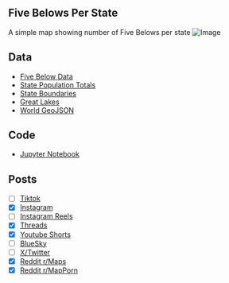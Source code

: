 ## Five Belows Per State
A simple map showing number of Five Belows per state
![Image](https://drive.google.com/uc?export=view&id=1h2OGyHVdMgA8ONhiKWYNbsT5tuuHZYIW)

## Data
* [Five Below Data](https://locations.fivebelow.com/directory)
* [State Population Totals](https://www.census.gov/data/tables/time-series/demo/popest/2020s-state-total.html)
* [State Boundaries](https://www.census.gov/geographies/mapping-files/time-series/geo/carto-boundary-file.html)
* [Great Lakes](https://usicecenter.gov/Products/GreatLakesData)
* [World GeoJSON](https://public.opendatasoft.com/explore/dataset/world-administrative-boundaries/export/?flg=en-us)

## Code
* [Jupyter Notebook](FormatData.ipynb)

## Posts
- [ ] [Tiktok]()
- [x] [Instagram](https://www.instagram.com/p/DG6q6ehSYfo/)
- [ ] [Instagram Reels]()
- [x] [Threads](https://www.threads.net/@vinemapper/post/DG6q6-RyNJG)
- [x] [Youtube Shorts]()
- [ ] [BlueSky](https://bsky.app/profile/vinemapper.bsky.social/post/3ljt6bmmcpk2q)
- [ ] [X/Twitter](https://x.com/VineMapper/status/1898155227825541564)
- [x] [Reddit r/Maps](https://www.reddit.com/r/Maps/comments/1j63l3u/five_belows_per_state/)
- [x] [Reddit r/MapPorn](https://www.reddit.com/r/MapPorn/comments/1j63l5s/five_belows_per_state/)
